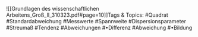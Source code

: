 
![[Grundlagen des wissenschaftlichen Arbeitens_Groß_II_310323.pdf#page=10]]Tags & Topics:
   #Quadrat
   #Standardabweichung
   #Messwerte
   #Spannweite
   #Dispersionsparameter
   #Streumaß
   #Tendenz
   #Abweichungen
   #•Differenz
   #Abweichung
   #•Bildung